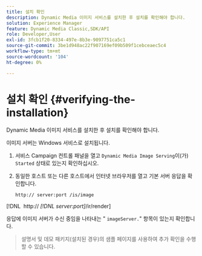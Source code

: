 ```yaml
---
title: 설치 확인
description: Dynamic Media 이미지 서비스를 설치한 후 설치를 확인해야 합니다.
solution: Experience Manager
feature: Dynamic Media Classic,SDK/API
role: Developer,User
exl-id: 3fcb1f20-8334-497e-8b3e-9097751ca5c1
source-git-commit: 3be1d948ac22f907169ef09b509f1cebceaec5c4
workflow-type: tm+mt
source-wordcount: '104'
ht-degree: 0%

---
```


# 설치 확인 {#verifying-the-installation}

Dynamic Media 이미지 서비스를 설치한 후 설치를 확인해야 합니다.

이미지 서버는 Windows 서비스로 설치됩니다.

1. 서비스 Campaign 컨트롤 패널을 열고 `Dynamic Media Image Serving`이(가) `Started` 상태로 있는지 확인하십시오.
1. 동일한 호스트 또는 다른 호스트에서 인터넷 브라우저를 열고 기본 서버 응답을 확인합니다.

   `http:// server:port /is/image`

[!DNL &#x200B; http:// *[!DNL server:port]*/ir/render]

응답에 이미지 서버가 수신 중임을 나타내는 &quot; `imageServer.`&quot; 항목이 있는지 확인합니다.
>설명서 및 데모 패키지(설치된 경우)의 샘플 페이지를 사용하여 추가 확인을 수행할 수 있습니다.
